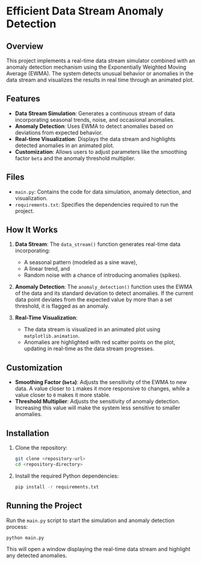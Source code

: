 # Efficient Data Stream Anomaly Detection

## Overview
This project implements a real-time data stream simulator combined with an anomaly detection mechanism using the Exponentially Weighted Moving Average (EWMA). The system detects unusual behavior or anomalies in the data stream and visualizes the results in real time through an animated plot.

## Features
- **Data Stream Simulation**: Generates a continuous stream of data incorporating seasonal trends, noise, and occasional anomalies.
- **Anomaly Detection**: Uses EWMA to detect anomalies based on deviations from expected behavior.
- **Real-time Visualization**: Displays the data stream and highlights detected anomalies in an animated plot.
- **Customization**: Allows users to adjust parameters like the smoothing factor `beta` and the anomaly threshold multiplier.

## Files
- `main.py`: Contains the code for data simulation, anomaly detection, and visualization.
- `requirements.txt`: Specifies the dependencies required to run the project.

## How It Works
1. **Data Stream**: The `data_stream()` function generates real-time data incorporating:
   - A seasonal pattern (modeled as a sine wave),
   - A linear trend, and
   - Random noise with a chance of introducing anomalies (spikes).

2. **Anomaly Detection**: The `anomaly_detection()` function uses the EWMA of the data and its standard deviation to detect anomalies. If the current data point deviates from the expected value by more than a set threshold, it is flagged as an anomaly.

3. **Real-Time Visualization**: 
   - The data stream is visualized in an animated plot using `matplotlib.animation`. 
   - Anomalies are highlighted with red scatter points on the plot, updating in real-time as the data stream progresses.
  
## Customization
- **Smoothing Factor (`beta`)**: Adjusts the sensitivity of the EWMA to new data. A value closer to `1` makes it more responsive to changes, while a value closer to `0` makes it more stable.
- **Threshold Multiplier**: Adjusts the sensitivity of anomaly detection. Increasing this value will make the system less sensitive to smaller anomalies.

## Installation
1. Clone the repository:
    ```bash
    git clone <repository-url>
    cd <repository-directory>
    ```
2. Install the required Python dependencies:
    ```bash
    pip install -r requirements.txt
    ```

## Running the Project
Run the `main.py` script to start the simulation and anomaly detection process:
```bash
python main.py
```
This will open a window displaying the real-time data stream and highlight any detected anomalies.


